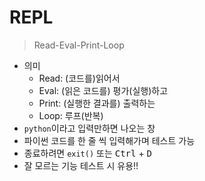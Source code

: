 # REPL
> Read-Eval-Print-Loop 

- 의미 
  - Read: (코드를)읽어서
  - Eval: (읽은 코드를) 평가(실행)하고 
  - Print: (실행한 결과를) 출력하는
  - Loop: 루프(반복) 
- `python`이라고 입력만하면 나오는 창 
- 파이썬 코드를 한 줄 씩 입력해가며 테스트 가능 
- 종료하려면 `exit()` 또는 <kbd>Ctrl</kbd> + <kbd>D</kbd> 
- 잘 모르는 기능 테스트 시 유용!! 